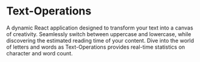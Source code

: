 # Text-Operations
A dynamic React application designed to transform your text into a canvas of creativity. Seamlessly switch between uppercase and lowercase, while discovering the estimated reading time of your content. Dive into the world of letters and words as Text-Operations provides real-time statistics on character and word count.
